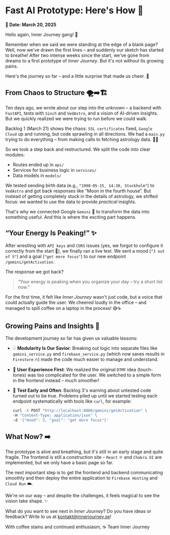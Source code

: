 # Fast AI Prototype: Here's How 🚀

**📅 Date: March 20, 2025**

Hello again, Inner Journey gang! 👋

Remember when we said we were standing at the edge of a blank page? Well, now we've drawn the first lines – and suddenly our sketch has started to breathe! After two intense weeks since the start, we've gone from dreams to a first prototype of *Inner Journey*. But it's not without its growing pains.

Here's the journey so far – and a little surprise that made us cheer. 🎉

## From Chaos to Structure 🌪️➡️🏗️

Ten days ago, we wrote about our step into the unknown – a backend with `FastAPI`, tests with `Sinch` and `VedAstro`, and a vision of AI-driven insights. But we quickly realized we were trying to run before we could walk.

Backlog 1 (March 21) shows the chaos: `SSL certificates` fixed, `Google Cloud` up and running, but code sprawling in all directions. We had a `main.py` trying to do everything – from making calls to fetching astrology data. 😵‍💫

So we took a step back and restructured. We split the code into clear modules:

-   Routes ended up in `api/`
-   Services for business logic in `services/`
-   Data models in `models/`

We tested sending birth data (e.g., `"1990-05-15, 14:30, Stockholm"`) to `VedAstro` and got back responses like “Moon in the fourth house”. But instead of getting completely stuck in the details of astrology, we shifted focus: we wanted to use the data to provide *practical* insights.

That's why we connected Google `Gemini` 🤖 to transform the data into something useful. And this is where the exciting part happens.

## “Your Energy Is Peaking!” ✨

After wrestling with `API keys` and `CORS` issues (yes, we forgot to configure it correctly from the start 🤦), we finally ran a live test. We sent a mood (`"3 out of 5"`) and a goal (`"get more focus"`) to our new endpoint `/gemini/getActivation`.

The response we got back?

> “Your energy is peaking when you organize your day – try a short list now.”

For the first time, it felt like *Inner Journey* wasn't just code, but a voice that could actually guide the user. We cheered loudly in the office – and managed to spill coffee on a laptop in the process! 😅☕

## Growing Pains and Insights 🌱

The development journey so far has given us valuable lessons:

-   💡 **Modularity Is Our Savior**: Breaking out logic into separate files like `gemini_service.py` and `firebase_service.py` (which now saves results in `Firestore` 🔥) made the code much easier to manage and understand.
-   👤 **User Experience First**: We realized the original `DTMF` idea (touch-tones) was too complicated for the user. We switched to a simple form in the frontend instead – much smoother!
-   🧪 **Test Early and Often**: Backlog 3's warning about untested code turned out to be true. Problems piled up until we started testing each endpoint systematically with tools like `curl`, for example:

    ```bash
    curl -X POST "http://localhost:8080/gemini/getActivation" \
    -H "Content-Type: application/json" \
    -d '{"mood": 3, "goal": "get more focus"}'
    ```

## What Now? ➡️

The prototype is alive and breathing, but it's still in an early stage and quite fragile. The frontend is still a construction site – `React` ⚛️ and `Chakra UI` are implemented, but we only have a basic page so far.

The next important step is to get the frontend and backend communicating smoothly and then deploy the entire application to `Firebase Hosting` and `Cloud Run` ☁️.

We're on our way – and despite the challenges, it feels magical to see the vision take shape. ✨

What do you want to see next in *Inner Journey*? Do you have ideas or feedback? Write to us at [kontakt@innerjourney.se](mailto:kontakt@innerjourney.se)!

With coffee stains and continued enthusiasm, ☕
Team Inner Journey